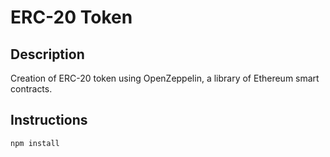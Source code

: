 # ERC-20 Token

## Description

Creation of ERC-20 token using OpenZeppelin, a library of Ethereum smart contracts.

## Instructions

`npm install`


